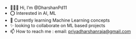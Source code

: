 - 🙋🏻‍♂️ Hi, I’m @DharshanPd11
- ⭕ Interested in AI, ML
- 🤍 Currently learning Machine Learning concepts 
- ✨ looking to collaborate on ML based projects 
- 📫 How to reach me : email: priyadharshanraja@gmail.com

<!---
DharshanPd11/DharshanPd11 is a ✨ special ✨ repository because its `README.md` (this file) appears on your GitHub profile.
You can click the Preview link to take a look at your changes.
--->
